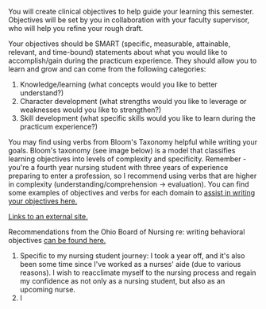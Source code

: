 You will create clinical objectives to help guide your learning this semester. Objectives will be set by you in collaboration with your faculty supervisor, who will help you refine your rough draft.

Your objectives should be SMART (specific, measurable, attainable, relevant, and time-bound) statements about what you would like to accomplish/gain during the practicum experience. They should allow you to learn and grow and can come from the following categories:

1. Knowledge/learning (what concepts would you like to better understand?)
2. Character development (what strengths would you like to leverage or weaknesses would you like to strengthen?)
3. Skill development (what specific skills would you like to learn during the practicum experience?)

You may find using verbs from Bloom's Taxonomy helpful while writing your goals. Bloom's taxonomy (see image below) is a model that classifies learning objectives into levels of complexity and specificity. Remember - you're a fourth year nursing student with three years of experience preparing to enter a profession, so I recommend using verbs that are higher in complexity (understanding/comprehension -> evaluation). You can find some examples of objectives and verbs for each domain to [assist in writing your objectives here.](https://www.evms.edu/education/medical_programs/doctor_of_medicine/instructor_tools/learning/developing_objectives/blooms_taxonomy/#:~:text=The%20New%20Bloom's%20Taxonomy%20is,analysis%2C%20evaluation%2C%20and%20creation.) 

[Links to an external site.](https://www.evms.edu/education/medical_programs/doctor_of_medicine/instructor_tools/learning/developing_objectives/blooms_taxonomy/#:~:text=The%20New%20Bloom's%20Taxonomy%20is,analysis%2C%20evaluation%2C%20and%20creation.)

Recommendations from the Ohio Board of Nursing re: writing behavioral objectives [can be found here.](https://canvas.case.edu/courses/40484/files/7154878?wrap=1 "Individual Clinical Behavioral Objectives OBN Recommendations.pdf")

1. Specific to my nursing student journey: I took a year off, and it's also been some time since I've worked as a nurses' aide (due to various reasons). I wish to reacclimate myself to the nursing process and regain my confidence as not only as a nursing student, but also as an upcoming nurse. 
2. I 
